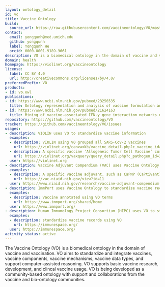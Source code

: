 ```yaml
---
layout: ontology_detail
id: vo
title: Vaccine Ontology
build:
  source_url: https://raw.githubusercontent.com/vaccineontology/VO/master/src/VO_merged.owl
contact:
  email: yongqunh@med.umich.edu
  github: yongqunh
  label: Yongqunh He
  orcid: 0000-0001-9189-9661
description: VO is a biomedical ontology in the domain of vaccine and vaccination.
domain: health
homepage: https://violinet.org/vaccineontology
license:
  label: CC BY 4.0
  url: http://creativecommons.org/licenses/by/4.0/
preferredPrefix: VO
products:
- id: vo.owl
publications:
- id: https://www.ncbi.nlm.nih.gov/pubmed/23256535
  title: Ontology representation and analysis of vaccine formulation and administration and their effects on vaccine immune responses
- id: https://www.ncbi.nlm.nih.gov/pubmed/21624163
  title: Mining of vaccine-associated IFN-γ gene interaction networks using the Vaccine Ontology
repository: https://github.com/vaccineontology/VO
tracker: https://github.com/vaccineontology/VO/issues
usages:
- description: VIOLIN uses VO to standardize vaccine information
  examples:
  - description: VIOLIN using VO grouped all SARS-CoV-2 vaccines
    url: https://violinet.org/canvaxkb/vaccine_detail.php?c_vaccine_id=5339
  - description: A specific vaccine ‘Allogeneic Tumor Cell Vaccine’ curated in VO for VIOLIN vaccine record
    url: https://violinet.org/vaxquery/query_detail.php?c_pathogen_id=321#vaccine_5878
  user: https://violinet.org
- description: Vaccine Adjuvant Compendium (VAC) uses Vaccine Ontology to standard vaccine adjuvants developed by NIH
  examples:
  - description: A specific vaccine adjuvant, such as CaPNP (CaPtivant)(TM), in Vaccine Adjuvant Compendium, uses VO_0005295 ‘CaPNP (CaPtivant)(TM) vaccine adjuvant’
    url: https://vac.niaid.nih.gov/view?id=11
  user: https://www.niaid.nih.gov/research/vaccine-adjuvant-compendium-vac
- description: ImmPort uses Vaccine Ontology to standardize vaccine recorded collected in NIH funded ImmPort studies
  examples:
  - description: Vaccine annotated using VO terms
    url: https://www.immport.org/shared/home
  user: https://www.immport.org/
- description: Human Immunology Project Consortium (HIPC) uses VO to standardize vaccine records
  examples:
  - description: standardize vaccine records using VO
    url: https://immunespace.org/
  user: https://immunespace.org/
activity_status: active
---
```


The Vaccine Ontology (VO) is a biomedical ontology in the domain of vaccine and vaccination. VO aims to standardize and integrate vaccines, vaccine components, vaccine mechanisms, vaccine data types, and support computer-assisted reasoning. VO supports basic vaccine research, development, and clincal vaccine usage. VO is being developed as a community-based ontology with support and collaborations from the vaccine and bio-ontology communities.
